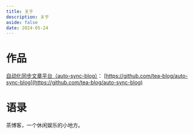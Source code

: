 ```yaml
---
title: 关于
description: 关于
aside: false
date: 2024-05-24
---
```


# 作品

[自动化同步文章平台（auto-sync-blog）](https://github.com/tea-blog/auto-sync-blog)： [https://github.com/tea-blog/auto-sync-blog](https://github.com/tea-blog/auto-sync-blog)


# 语录
茶博客，一个休闲娱乐的小地方。